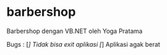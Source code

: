 # barbershop
Barbershop dengan VB.NET oleh Yoga Pratama

Bugs :
[*] Tidak bisa exit aplikasi
[*] Aplikasi agak berat
